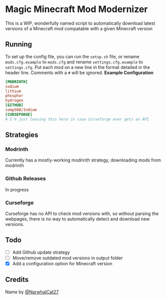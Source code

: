 # Magic Minecraft Mod Modernizer
This is a WIP, wonderfully named script to automatically download latest versions of a Minecraft mod compatable with a given Minecraft version
## Running
To set up the config file, you can run the `setup.sh` file, or rename `mods.cfg.example` to `mods.cfg` and rename `settings.cfg.example` to `settings.cfg`. Put each mod on a new line in the format detailed in the header line. Comments with a `#` will be ignored.
**Example Configuration**
```ini
[MODRINTH]
sodium
lithium
phosphor
hydrogen
[GITHUB]
comp500/Indium
[CURSEFORGE]
# I'm just leaving this here in case Curseforge ever gets an API
```
## Strategies

### Modrinth
Currently has a mostly-working modrinth strategy, downloading mods from modrinth

### Github Releases
In progress

### Curseforge
Curseforge has no API to check mod versions with, so without parsing the webpages, there is no way to automatically detect and download new versions. 

## Todo
- [ ] Add Github update strategy
- [ ] Move/remove outdated mod versions in output folder
- [x] Add a configuration option for Minecraft version

## Credits
Name by [@NarwhalCat27](https://github.com/NarwhalCat27)

